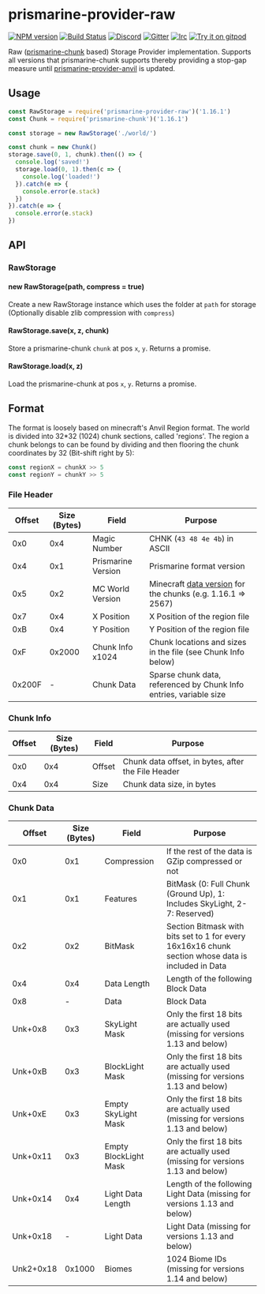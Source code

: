 # prismarine-provider-raw
[![NPM version](https://img.shields.io/npm/v/prismarine-template.svg)](http://npmjs.com/package/prismarine-provider-raw)
[![Build Status](https://github.com/PrismarineJS/prismarine-template/workflows/CI/badge.svg)](https://github.com/PrismarineJS/prismarine-provider-raw/actions?query=workflow%3A%22CI%22)
[![Discord](https://img.shields.io/badge/chat-on%20discord-brightgreen.svg)](https://discord.gg/GsEFRM8)
[![Gitter](https://img.shields.io/badge/chat-on%20gitter-brightgreen.svg)](https://gitter.im/PrismarineJS/general)
[![Irc](https://img.shields.io/badge/chat-on%20irc-brightgreen.svg)](https://irc.gitter.im/)
[![Try it on gitpod](https://img.shields.io/badge/try-on%20gitpod-brightgreen.svg)](https://gitpod.io/#https://github.com/PrismarineJS/prismarine-provider-raw)

Raw ([prismarine-chunk](https://github.com/PrismarineJS/prismarine-chunk) based) Storage Provider implementation. Supports all versions that prismarine-chunk supports thereby providing a stop-gap measure until [prismarine-provider-anvil](https://github.com/PrismarineJS/prismarine-provider-anvil) is updated.

## Usage

```js
const RawStorage = require('prismarine-provider-raw')('1.16.1')
const Chunk = require('prismarine-chunk')('1.16.1')

const storage = new RawStorage('./world/')

const chunk = new Chunk()
storage.save(0, 1, chunk).then(() => {
  console.log('saved!')
  storage.load(0, 1).then(c => {
    console.log('loaded!')
  }).catch(e => {
    console.error(e.stack)
  })
}).catch(e => {
  console.error(e.stack)
})
```

## API

### RawStorage

#### new RawStorage(path, compress = true)
Create a new RawStorage instance which uses the folder at `path` for storage (Optionally disable zlib compression with `compress`)

#### RawStorage.save(x, z, chunk)
Store a prismarine-chunk `chunk` at pos `x`, `y`. Returns a promise.

#### RawStorage.load(x, z)
Load the prismarine-chunk at pos `x`, `y`. Returns a promise.

## Format
The format is loosely based on minecraft's Anvil Region format. The world is divided into 32*32 (1024) chunk sections, called 'regions'.
The region a chunk belongs to can be found by dividing and then flooring the chunk coordinates by 32 (Bit-shift right by 5):
```js
const regionX = chunkX >> 5
const regionY = chunkY >> 5
```

### File Header
| Offset | Size (Bytes) | Field              | Purpose                                                                                                                                                         |
|--------|--------------|--------------------|-----------------------------------------------------------------------------------------------------------------------------------------------------------------|
| 0x0    | 0x4          | Magic Number       | CHNK (`43 48 4e 4b`) in ASCII                                                                                                                                   |
| 0x4    | 0x1          | Prismarine Version | Prismarine format version                                                                                                                                       |
| 0x5    | 0x2          | MC World Version   | Minecraft [data version](https://github.com/PrismarineJS/minecraft-data/blob/master/data/pc/common/protocolVersions.json) for the chunks (e.g. 1.16.1 => 2567) |
| 0x7    | 0x4          | X Position         | X Position of the region file                                                                                                                                   |
| 0xB    | 0x4          | Y Position         | Y Position of the region file                                                                                                                                   |
| 0xF    | 0x2000       | Chunk Info x1024   | Chunk locations and sizes in the file (see Chunk Info below)                                                                                                    |
| 0x200F | -            | Chunk Data         | Sparse chunk data, referenced by Chunk Info entries, variable size                                                                                              |


### Chunk Info
| Offset | Size (Bytes) | Field  | Purpose                                                      |
|--------|--------------|--------|--------------------------------------------------------------|
| 0x0    | 0x4          | Offset | Chunk data offset, in bytes, after the File Header           |
| 0x4    | 0x4          | Size   | Chunk data size, in bytes                                    |

### Chunk Data
| Offset    | Size (Bytes) | Field                 | Purpose                                                                                            |
|-----------|--------------|-----------------------|----------------------------------------------------------------------------------------------------|
| 0x0       | 0x1          | Compression           | If the rest of the data is GZip compressed or not                                                  |
| 0x1       | 0x1          | Features              | BitMask (0: Full Chunk (Ground Up), 1: Includes SkyLight, 2-7: Reserved)                           |
| 0x2       | 0x2          | BitMask               | Section Bitmask with bits set to 1 for every 16x16x16 chunk section whose data is included in Data |
| 0x4       | 0x4          | Data Length           | Length of the following Block Data                                                                 |
| 0x8       | -            | Data                  | Block Data                                                                                         |
| Unk+0x8   | 0x3          | SkyLight Mask         | Only the first 18 bits are actually used (missing for versions 1.13 and below)                     |
| Unk+0xB   | 0x3          | BlockLight Mask       | Only the first 18 bits are actually used (missing for versions 1.13 and below)                     |
| Unk+0xE   | 0x3          | Empty SkyLight Mask   | Only the first 18 bits are actually used (missing for versions 1.13 and below)                     |
| Unk+0x11  | 0x3          | Empty BlockLight Mask | Only the first 18 bits are actually used (missing for versions 1.13 and below)                     |
| Unk+0x14  | 0x4          | Light Data Length     | Length of the following Light Data (missing for versions 1.13 and below)                           |
| Unk+0x18  | -            | Light Data            | Light Data (missing for versions 1.13 and below)                                                   |
| Unk2+0x18 | 0x1000       | Biomes                | 1024 Biome IDs (missing for versions 1.14 and below)                                               |